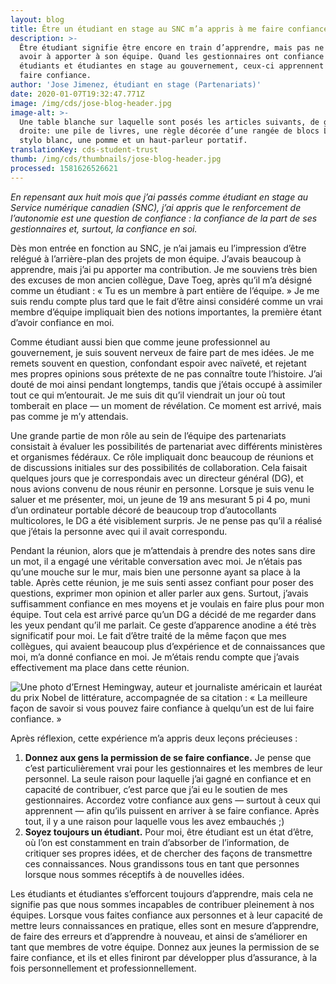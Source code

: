 ```yaml
---
layout: blog
title: Être un étudiant en stage au SNC m’a appris à me faire confiance
description: >-
  Être étudiant signifie être encore en train d’apprendre, mais pas ne rien
  avoir à apporter à son équipe. Quand les gestionnaires ont confiance en leurs
  étudiants et étudiantes en stage au gouvernement, ceux-ci apprennent à se
  faire confiance.
author: 'Jose Jimenez, étudiant en stage (Partenariats)'
date: 2020-01-07T19:32:47.771Z
image: /img/cds/jose-blog-header.jpg
image-alt: >-
  Une table blanche sur laquelle sont posés les articles suivants, de gauche à
  droite: une pile de livres, une règle décorée d’une rangée de blocs Lego, un
  stylo blanc, une pomme et un haut-parleur portatif.
translationKey: cds-student-trust
thumb: /img/cds/thumbnails/jose-blog-header.jpg
processed: 1581626526621
---
```

_En repensant aux huit mois que j’ai passés comme étudiant en stage au Service numérique canadien (SNC), j’ai appris que le renforcement de l’autonomie est une question de confiance : la confiance de la part de ses gestionnaires et, surtout, la confiance en soi._

Dès mon entrée en fonction au SNC, je n’ai jamais eu l’impression d’être relégué à l’arrière-plan des projets de mon équipe. J’avais beaucoup à apprendre, mais j’ai pu apporter ma contribution. Je me souviens très bien des excuses de mon ancien collègue, Dave Toeg, après qu’il m’a désigné comme un étudiant : « Tu es un membre à part entière de l’équipe. » Je me suis rendu compte plus tard que le fait d’être ainsi considéré comme un vrai membre d’équipe impliquait bien des notions importantes, la première étant d’avoir confiance en moi. 

Comme étudiant aussi bien que comme jeune professionnel au gouvernement, je suis souvent nerveux de faire part de mes idées. Je me remets souvent en question, confondant espoir avec naïveté, et rejetant mes propres opinions sous prétexte de ne pas connaître toute l’histoire. J’ai douté de moi ainsi pendant longtemps, tandis que j’étais occupé à assimiler tout ce qui m’entourait. Je me suis dit qu’il viendrait un jour où tout tomberait en place — un moment de révélation. Ce moment est arrivé, mais pas comme je m’y attendais. 

Une grande partie de mon rôle au sein de l’équipe des partenariats consistait à évaluer les possibilités de partenariat avec différents ministères et organismes fédéraux. Ce rôle impliquait donc beaucoup de réunions et de discussions initiales sur des possibilités de collaboration. Cela faisait quelques jours que je correspondais avec un directeur général (DG), et nous avions convenu de nous réunir en personne. Lorsque je suis venu le saluer et me présenter, moi, un jeune de 19 ans mesurant 5 pi 4 po, muni d’un ordinateur portable décoré de beaucoup trop d’autocollants multicolores, le DG a été visiblement surpris. Je ne pense pas qu’il a réalisé que j’étais la personne avec qui il avait correspondu. 

Pendant la réunion, alors que je m’attendais à prendre des notes sans dire un mot, il a engagé une véritable conversation avec moi. Je n’étais pas qu’une mouche sur le mur, mais bien une personne ayant sa place à la table. Après cette réunion, je me suis senti assez confiant pour poser des questions, exprimer mon opinion et aller parler aux gens. Surtout, j’avais suffisamment confiance en mes moyens et je voulais en faire plus pour mon équipe. Tout cela est arrivé parce qu’un DG a décidé de me regarder dans les yeux pendant qu’il me parlait. Ce geste d’apparence anodine a été très significatif pour moi. Le fait d’être traité de la même façon que mes collègues, qui avaient beaucoup plus d’expérience et de connaissances que moi, m’a donné confiance en moi. Je m’étais rendu compte que j’avais effectivement ma place dans cette réunion. 

![Une photo d’Ernest Hemingway, auteur et journaliste américain et lauréat du prix Nobel de littérature, accompagnée de sa citation : « La meilleure façon de savoir si vous pouvez faire confiance à quelqu’un est de lui faire confiance. »](https://de2an9clyit2x.cloudfront.net/hemingway_fr_58a9cfd32b.jpg)

Après réflexion, cette expérience m’a appris deux leçons précieuses :

1. **Donnez aux gens la permission de se faire confiance.** Je pense que c’est particulièrement vrai pour les gestionnaires et les membres de leur personnel. La seule raison pour laquelle j’ai gagné en confiance et en capacité de contribuer, c’est parce que j’ai eu le soutien de mes gestionnaires. Accordez votre confiance aux gens — surtout à ceux qui apprennent — afin qu’ils puissent en arriver à se faire confiance. Après tout, il y a une raison pour laquelle vous les avez embauchés ;) 
2. **Soyez toujours un étudiant.** Pour moi, être étudiant est un état d’être, où l’on est constamment en train d’absorber de l’information, de critiquer ses propres idées, et de chercher des façons de transmettre ces connaissances. Nous grandissons tous en tant que personnes lorsque nous sommes réceptifs à de nouvelles idées.

Les étudiants et étudiantes s’efforcent toujours d’apprendre, mais cela ne signifie pas que nous sommes incapables de contribuer pleinement à nos équipes. Lorsque vous faites confiance aux personnes et à leur capacité de mettre leurs connaissances en pratique, elles sont en mesure d’apprendre, de faire des erreurs et d’apprendre à nouveau, et ainsi de s’améliorer en tant que membres de votre équipe. Donnez aux jeunes la permission de se faire confiance, et ils et elles finiront par développer plus d’assurance, à la fois personnellement et professionnellement.


